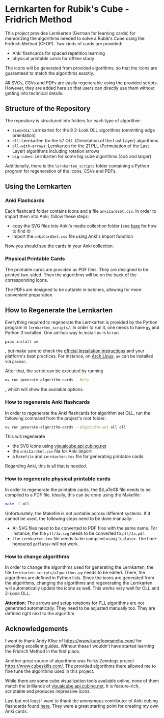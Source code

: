 # Lernkarten for Rubik's Cube - Fridrich Method

This project provides Lernkarten (German for learning cards) for memorizing the algorithms
needed to solve a Rubik's Cube using the Fridrich Method (CFOP). Two kinds of
cards are provided:

* Anki flashcards for spaced repetition learning
* physical printable cards for offline study

The icons will be generated from provided algorithms, so that the icons are
guaranteed to match the algorithms exactly.

All SVGs, CSVs and PDFs are easily regenerable using the provided scripts.
However, they are added here so that users can directly use them without
getting into technical details.

## Structure of the Repository

The repository is structured into folders for each type of algorithm:

* `2LookOLL`: Lernkarten for the 8 2-Look OLL algorithms (ommitting edge
  orientation)
* `oll`: Lernkarten for the 57 OLL (Orientation of the Last Layer) algorithms
* `pll-with-arrows`: Lernkarten for the 21 PLL (Permutation of the Last Layer)
  algorithms including rotation arrows
* `big-cubes`: Lernkarten for some big cube algorithms (4x4 and larger)

Additionally, there is the `lernkarten_scripts` folder containing a Python
program for regeneration of the icons, CSVs and PDFs.

## Using the Lernkarten

### Anki Flashcards

Each flashcard folder contains icons and a file `ankiCardSet.csv`. In order to import them
into Anki, follow these steps:

* copy the SVG files into Anki's media collection folder (see
  [here](https://superuser.com/q/963526/913769) for how to find it)
* import the `ankiCardSet.csv` file using Anki's import function

Now you should see the cards in your Anki collection.

### Physical Printable Cards

The printable cards are provided as PDF files. They are designed to be printed
two-sided. Then the algorithms will be on the back of the corresponding icons.

The PDFs are designed to be cuttable in batches, allowing for more convenient
preparation.

## How to Regenerate the Lernkarten

Everything required to regenerate the Lernkarten is provided by the Python
program in `lernkarten_scripts/`. In order to run it, one needs to have [`uv`](https://docs.astral.sh/uv/) and Python 3 installed.
One ad-hoc way to install `uv` is to run

```bash
pipx install uv
```

, but make sure to check the [official installation
instructions](https://docs.astral.sh/uv/getting-started/installation/) and your
platform's best practices. For instance, on [Arch
Linux](https://archlinux.org/), `uv` can be installed via `pacman`.


After that, the script can be executed by running

```bash
uv run generate-algorithm-cards --help
```

, which will show the available options.

### How to regenerate Anki flashcards

In order to regenerate the Anki flashcards for algorithm set OLL, run the following command from the project's root folder:

```bash
uv run generate-algorithm-cards --algorithm-set oll oll
```

This will regenerate

* the SVG icons using
  [visualcube.api.cubing.net](https://visualcube.api.cubing.net)
* the `ankiCardSet.csv` file for Anki import
* a `Makefile` and `Lernkarten.tex` file for generating printable cards

Regarding Anki, this is all that is needed.

### How to regenerate physical printable cards

In order to regenerate the printable cards, the $\LaTeX$ file needs to be compiled to a PDF file. Ideally, this can be done using the Makefile:

```bash
make -C oll
```

Unfortunately, the Makefile is not portable across different systems. If it
cannot be used, the following steps need to be done manually:

* All SVG files need to be converted to PDF files with the same name. For
  instance, the file `pll/Ja.svg` needs to be converted to `pll/Ja.pdf`.
* The `Lernkarten.tex` file needs to be compiled using `lualatex`. The
  time-honoured `pdflatex` will not work.


### How to change algorithms

In order to change the algorithms used for generating the Lernkarten, the
file `lernkarten_scripts/algorithms.py` needs to be edited. There, the
algorithms are defined in Python lists. Since the icons are generated from the
algorithms, changing the algorithms and regenerating the Lernkarten will
automatically update the icons as well. This works very well for OLL and
2-Look OLL.

**Attention:** The arrows and setup rotations for PLL algorithms are not
generated automatically. They need to be adjusted manually too. They are
defined right next to the algorithm.


## Acknowledgements

I want to thank Andy Klise of https://www.kungfoomanchu.com/ for providing
excellent guides. Without these I wouldn't have started learning the
Fridrich Method in the first place.

Another great source of algorithms was Feliks Zemdegs project
https://www.cubeskills.com/. The provided algorithms there allowed me to fine
tune the algorithms used in this project.

While there are some cube visualization tools available online, none of them
match the brilliance of
[visualcube.api.cubing.net](https://visualcube.api.cubing.net). It is
feature-rich, scriptable and produces impressive icons.

Last but not least I want to thank the anonymous contributor of Anki cubing
flashcards found [here](https://ankiweb.net/shared/by-author/916788332).
They were a great starting point for creating my own Anki cards.
